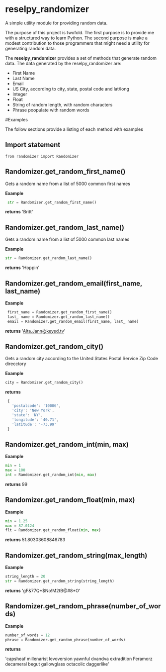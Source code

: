 # reselpy_randomizer

A simple utility module for providing random data.

The purpose of this project is twofold. The first purpose is to provide me with a structured way to learn Python. The second purpose is make a modest contribution to those programmers that might need a utility for generating random data.

The **reselpy_randomizer** provides a set of methods that generate random data. The data generated by the reselpy_randomizer are:

* First Name
* Last Name
* Email
* US City, according to city, state, postal code and lat/long
* Integer
* Float
* String of random length, with random characters
* Phrase poopulate with random words

#Examples

The follow sections provide a listing of each method with examples

## Import statement

`from randomizer import Randomizer`

## Randomizer.get_random_first_name()

Gets a random name from a list of 5000 common first names

**Example**
```python
 str = Randomizer.get_random_first_name()
 ```
**returns** 'Britt'


## Randomizer.get_random_last_name()

Gets a random name from a list of 5000 common last names

**Example**
```python
str = Randomizer.get_random_last_name()
 ```
**returns** 'Hoppin'



## Randomizer.get_random_email(first_name, last_name)

**Example**
```python
 first_name = Randomizer.get_random_first_name()
 last_ name = Randomizer.get_random_last_name()
 email = Randomizer.get_random_email(first_name, last_ name)
  ```
**returns** 'Alta.Jann@keyed.tv'


## Randomizer.get_random_city()

Gets a random city according to the United States Postal Service Zip Code direcctory

**Example**
```python
city = Randomizer.get_random_city()
 ```

**returns**

 ```javascript
  {
    'postalcode': '10006',
    'city': 'New York', 
    'state': 'NY', 
    'longitude': '40.71',
    'latitude': '-73.99'
  }
```

## Randomizer.get_random_int(min, max)

**Example**
```python
min = 1
max = 100
int = Randomizer.get_random_int(min, max)
 ```
**returns** 99


## Randomizer.get_random_float(min, max)

**Example**
```python
min = 1.25
max = 87.0124
flt = Randomizer.get_random_float(min, max)
 ```
**returns** 51.80303608846783


## Randomizer.get_random_string(max_length)

**Example**
```python
string_length = 20
str = Randomizer.get_random_string(string_length)
 ```
**returns** 'gF&77Q*$No!M2tB@#8*O'



## Randomizer.get_random_phrase(number_of_words)

**Example**
```python
number_of_words = 12
phrase = Randomizer.get_random_phrase(number_of_words)
 ```

**returns**

'capsheaf millenarist levoversion yawnful dvandva extradition Feramorz decameral begut gallowglass octacolic daggerlike'


